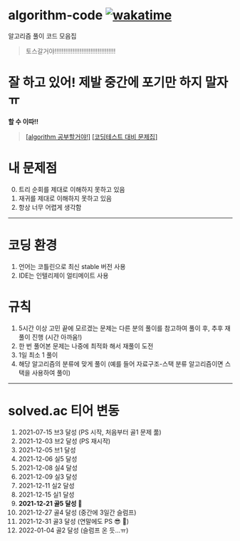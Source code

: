 # algorithm-code [![wakatime](https://wakatime.com/badge/user/2da851dd-14d7-47dd-821a-7d902e52c1c2/project/eae5055e-49e5-4009-8695-c4571e4e1f90.svg)](https://wakatime.com/badge/user/2da851dd-14d7-47dd-821a-7d902e52c1c2/project/eae5055e-49e5-4009-8695-c4571e4e1f90)

알고리즘 풀이 코드 모음집

> 토스갈거야!!!!!!!!!!!!!!!!!!!!!!!!!!!!!!!!!!

# 잘 하고 있어! 제발 중간에 포기만 하지 말자 ㅠ

**할 수 이따!!**

> [[algorithm 공부할거야!]](https://github.com/jisungbin/algorithm-study) [[코딩테스트 대비 문제집]](https://github.com/jisungbin/baekjoon)

# 내 문제점

0. 트리 순회를 제대로 이해하지 못하고 있음
1. 재귀를 제대로 이해하지 못하고 있음
2. 항상 너무 어렵게 생각함

---

# 코딩 환경

1. 언어는 코틀린으로 최신 stable 버전 사용
2. IDE는 인텔리제이 얼티메이트 사용

# 규칙

1. 5시간 이상 고민 끝에 모르겠는 문제는 다른 분의 풀이를 참고하여 풀이 후, 추후 재풀이 진행 (시간 아까움!)
2. 한 번 풀어본 문제는 나중에 최적화 해서 재풀이 도전
3. 1일 최소 1 풀이
4. 해당 알고리즘의 분류에 맞게 풀이 (예를 들어 자료구조-스택 분류 알고리즘이면 스택을 사용하여 풀이)

---

# solved.ac 티어 변동

1. 2021-07-15 브3 달성 (PS 시작, 처음부터 골1 문제 풂)
2. 2021-12-03 브2 달성 (PS 재시작)
3. 2021-12-05 브1 달성
4. 2021-12-06 실5 달성
5. 2021-12-08 실4 달성
6. 2021-12-09 실3 달성
7. 2021-12-11 실2 달성
8. 2021-12-15 실1 달성
9. **2021-12-21 골5 달성 🥳**
10. 2021-12-27 골4 달성 (중간에 3일간 슬럼프)
11. 2021-12-31 골3 달성 (연말에도 PS 😎 🥲)
12. 2022-01-04 골2 달성 (슬럼프 온 듯...ㅠ)
